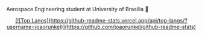 Aerospace Engineering student at University of Brasília :rocket:

<div align="center">
  <a href="https://github.com/joaorunkel">
  [![Top Langs](https://github-readme-stats.vercel.app/api/top-langs/?username=joaorunkel)](https://github.com/joaorunkel/github-readme-stats)
</div>









